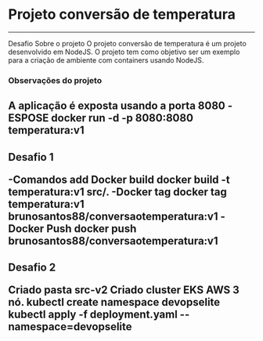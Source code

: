 # Projeto conversão de temperatura

-------------------------------------------------------------------------------------------------------------------------------------------------------------------
Desafio
Sobre o projeto
O projeto conversão de temperatura é um projeto desenvolvido em NodeJS. O projeto tem como objetivo ser um exemplo para a criação de ambiente com containers usando NodeJS.
### Observações do projeto
A aplicação é exposta usando a porta 8080
-ESPOSE 
docker run -d -p  8080:8080 temperatura:v1
-------------------------------------------------------------------------------------------------------------------------------------------------------------------
Desafio 1 </p>
-Comandos add
Docker build 
docker build -t temperatura:v1 src/.
-Docker tag
docker tag temperatura:v1 brunosantos88/conversaotemperatura:v1
-Docker Push
docker push brunosantos88/conversaotemperatura:v1
-------------------------------------------------------------------------------------------------------------------------------------------------------------------
Desafio 2 </p>
Criado pasta src-v2
Criado cluster EKS AWS 3 nó.
kubectl create namespace devopselite
kubectl apply -f deployment.yaml --namespace=devopselite
-------------------------------------------------------------------------------------------------------------------------------------------------------------------
